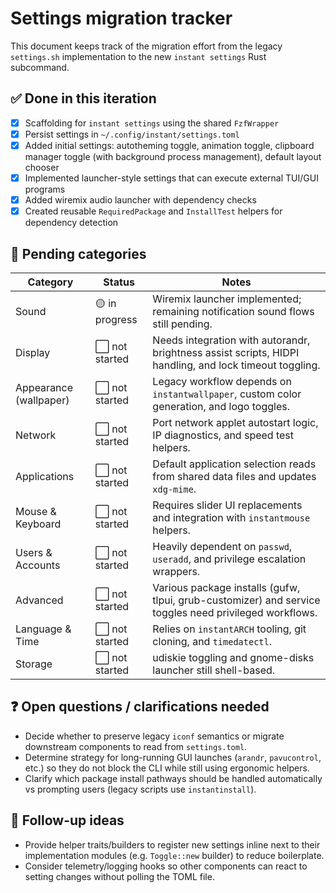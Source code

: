 # Settings migration tracker

This document keeps track of the migration effort from the legacy `settings.sh`
implementation to the new `instant settings` Rust subcommand.

## ✅ Done in this iteration

- [x] Scaffolding for `instant settings` using the shared `FzfWrapper`
- [x] Persist settings in `~/.config/instant/settings.toml`
- [x] Added initial settings: autotheming toggle, animation toggle, clipboard
  manager toggle (with background process management), default layout chooser
- [x] Implemented launcher-style settings that can execute external TUI/GUI programs
- [x] Added wiremix audio launcher with dependency checks
- [x] Created reusable `RequiredPackage` and `InstallTest` helpers for dependency detection

## 🔄 Pending categories

| Category | Status | Notes |
| --- | --- | --- |
| Sound | 🟡 in progress | Wiremix launcher implemented; remaining notification sound flows still pending. |
| Display | ⬜️ not started | Needs integration with autorandr, brightness assist scripts, HIDPI handling, and lock timeout toggling. |
| Appearance (wallpaper) | ⬜️ not started | Legacy workflow depends on `instantwallpaper`, custom color generation, and logo toggles. |
| Network | ⬜️ not started | Port network applet autostart logic, IP diagnostics, and speed test helpers. |
| Applications | ⬜️ not started | Default application selection reads from shared data files and updates `xdg-mime`. |
| Mouse & Keyboard | ⬜️ not started | Requires slider UI replacements and integration with `instantmouse` helpers. |
| Users & Accounts | ⬜️ not started | Heavily dependent on `passwd`, `useradd`, and privilege escalation wrappers. |
| Advanced | ⬜️ not started | Various package installs (gufw, tlpui, grub-customizer) and service toggles need privileged workflows. |
| Language & Time | ⬜️ not started | Relies on `instantARCH` tooling, git cloning, and `timedatectl`. |
| Storage | ⬜️ not started | udiskie toggling and gnome-disks launcher still shell-based. |

## ❓ Open questions / clarifications needed

- Decide whether to preserve legacy `iconf` semantics or migrate downstream
  components to read from `settings.toml`.
- Determine strategy for long-running GUI launches (`arandr`, `pavucontrol`,
  etc.) so they do not block the CLI while still using ergonomic helpers.
- Clarify which package install pathways should be handled automatically vs
  prompting users (legacy scripts use `instantinstall`).

## 📌 Follow-up ideas

- Provide helper traits/builders to register new settings inline next to their
  implementation modules (e.g. `Toggle::new` builder) to reduce boilerplate.
- Consider telemetry/logging hooks so other components can react to setting
  changes without polling the TOML file.
